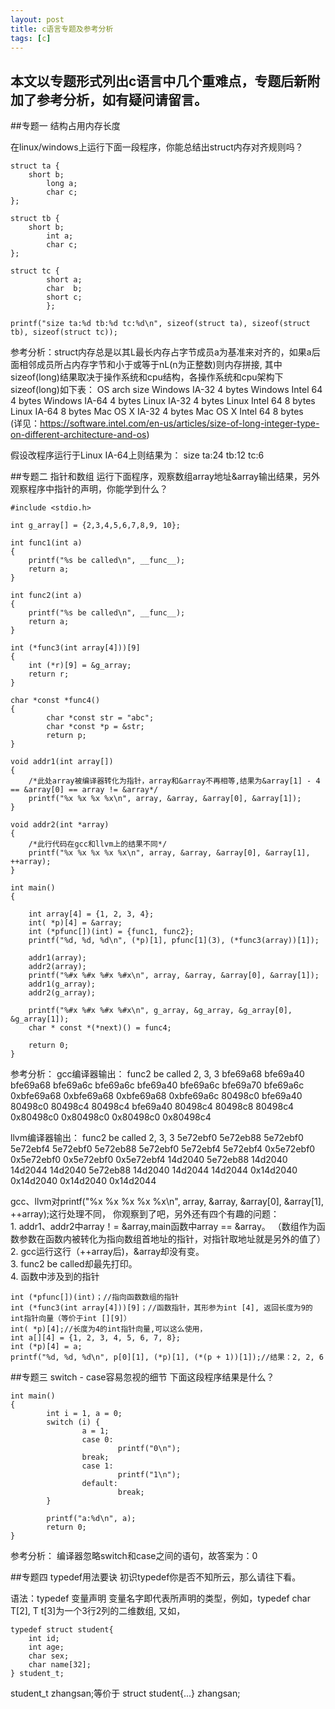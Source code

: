 ```yaml
---
layout: post
title: c语言专题及参考分析
tags: [c]
---
```


本文以专题形式列出c语言中几个重难点，专题后新附加了参考分析，如有疑问请留言。
---
<!--more-->

##专题一 结构占用内存长度

在linux/windows上运行下面一段程序，你能总结出struct内存对齐规则吗？
```
struct ta {
	short b;
        long a;
        char c;
};

struct tb {
	short b;
        int a;
        char c;
};

struct tc {
        short a;
        char  b;
        short c;
        };

printf("size ta:%d tb:%d tc:%d\n", sizeof(struct ta), sizeof(struct tb), sizeof(struct tc));
```
参考分析：struct内存总是以其L最长内存占字节成员a为基准来对齐的，如果a后面相邻成员所占内存字节和小于或等于nL(n为正整数)则内存拼接,
其中sizeof(long)结果取决于操作系统和cpu结构，各操作系统和cpu架构下sizeof(long)如下表：
 OS           arch           size
Windows       IA-32        4 bytes
Windows       Intel 64     4 bytes
Windows       IA-64        4 bytes
Linux         IA-32        4 bytes
Linux         Intel 64     8 bytes
Linux         IA-64        8 bytes
Mac OS X      IA-32        4 bytes
Mac OS X      Intel 64     8 bytes  
(详见：https://software.intel.com/en-us/articles/size-of-long-integer-type-on-different-architecture-and-os)

假设改程序运行于Linux IA-64上则结果为：
size ta:24 tb:12 tc:6

##专题二 指针和数组
运行下面程序，观察数组array地址&array输出结果，另外观察程序中指针的声明，你能学到什么？

```
#include <stdio.h>

int g_array[] = {2,3,4,5,6,7,8,9, 10};

int func1(int a)
{
	printf("%s be called\n", __func__);
	return a;
}

int func2(int a)
{
	printf("%s be called\n", __func__);
	return a;
}

int (*func3(int array[4]))[9]
{
	int (*r)[9] = &g_array;
	return r;
}

char *const *func4()
{
        char *const str = "abc";
        char *const *p = &str;
        return p;
}

void addr1(int array[]) 
{
	/*此处array被编译器转化为指针，array和&array不再相等,结果为&array[1] - 4 == &array[0] == array != &array*/
	printf("%x %x %x %x\n", array, &array, &array[0], &array[1]);
}

void addr2(int *array) 
{
	/*此行代码在gcc和llvm上的结果不同*/
	printf("%x %x %x %x %x\n", array, &array, &array[0], &array[1], ++array);
}

int main()
{
	
	int array[4] = {1, 2, 3, 4};
	int( *p)[4] = &array;
	int (*pfunc[])(int) = {func1, func2};
	printf("%d, %d, %d\n", (*p)[1], pfunc[1](3), (*func3(array))[1]);
	
	addr1(array);
	addr2(array);
	printf("%#x %#x %#x %#x\n", array, &array, &array[0], &array[1]);
	addr1(g_array);
	addr2(g_array);

	printf("%#x %#x %#x %#x\n", g_array, &g_array, &g_array[0], &g_array[1]);	
	char * const *(*next)() = func4;
	
	return 0;
}
```
参考分析：
gcc编译器输出：
func2 be called
2, 3, 3
bfe69a68 bfe69a40 bfe69a68 bfe69a6c
bfe69a6c bfe69a40 bfe69a6c bfe69a70 bfe69a6c
0xbfe69a68 0xbfe69a68 0xbfe69a68 0xbfe69a6c
80498c0 bfe69a40 80498c0 80498c4
80498c4 bfe69a40 80498c4 80498c8 80498c4
0x80498c0 0x80498c0 0x80498c0 0x80498c4

llvm编译器输出：
func2 be called
2, 3, 3
5e72ebf0 5e72eb88 5e72ebf0 5e72ebf4
5e72ebf0 5e72eb88 5e72ebf0 5e72ebf4 5e72ebf4
0x5e72ebf0 0x5e72ebf0 0x5e72ebf0 0x5e72ebf4
14d2040 5e72eb88 14d2040 14d2044
14d2040 5e72eb88 14d2040 14d2044 14d2044
0x14d2040 0x14d2040 0x14d2040 0x14d2044

gcc、llvm对printf("%x %x %x %x %x\n", array, &array, &array[0], &array[1], ++array);这行处理不同，
你观察到了吧，另外还有四个有趣的问题：
<br>1. addr1、addr2中array！= &array,main函数中array == &array。
（数组作为函数参数在函数内被转化为指向数组首地址的指针，对指针取地址就是另外的值了）
<br>2. gcc运行这行（++array后)，&array却没有变。
<br>3. func2 be called却最先打印。
<br>4. 函数中涉及到的指针

```
int (*pfunc[])(int)；//指向函数数组的指针
int (*func3(int array[4]))[9]；//函数指针，其形参为int [4], 返回长度为9的int指针向量（等价于int [][9]）
int( *p)[4];//长度为4的int指针向量,可以这么使用，
int a[][4] = {1, 2, 3, 4, 5, 6, 7, 8};
int (*p)[4] = a;
printf("%d, %d, %d\n", p[0][1], (*p)[1], (*(p + 1))[1]);//结果：2, 2, 6
```

##专题三 switch - case容易忽视的细节
下面这段程序结果是什么？
```
int main()
{
        int i = 1, a = 0;
        switch (i) {
                a = 1;
                case 0:
                        printf("0\n");
                break;
                case 1:
                        printf("1\n");
                default:
                        break;
        }

        printf("a:%d\n", a);
        return 0;
}
```
参考分析：
编译器忽略switch和case之间的语句，故答案为：0

##专题四 typedef用法要诀
初识typedef你是否不知所云，那么请往下看。

语法：typedef 变量声明
变量名字即代表所声明的类型，例如，typedef char T[2], T t[3]为一个3行2列的二维数组,
又如，
```
typedef struct student{
	int id;
	int age;
	char sex;
	char name[32];
} student_t;
``` 
student_t zhangsan;等价于 struct student{...} zhangsan;      

